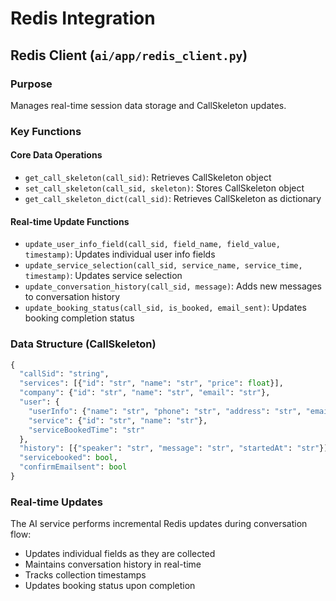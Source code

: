 # Redis Integration

## Redis Client (`ai/app/redis_client.py`)

### Purpose
Manages real-time session data storage and CallSkeleton updates.

### Key Functions

#### Core Data Operations
- `get_call_skeleton(call_sid)`: Retrieves CallSkeleton object
- `set_call_skeleton(call_sid, skeleton)`: Stores CallSkeleton object
- `get_call_skeleton_dict(call_sid)`: Retrieves CallSkeleton as dictionary

#### Real-time Update Functions
- `update_user_info_field(call_sid, field_name, field_value, timestamp)`: Updates individual user info fields
- `update_service_selection(call_sid, service_name, service_time, timestamp)`: Updates service selection
- `update_conversation_history(call_sid, message)`: Adds new messages to conversation history
- `update_booking_status(call_sid, is_booked, email_sent)`: Updates booking completion status

### Data Structure (CallSkeleton)
```python
{
  "callSid": "string",
  "services": [{"id": "str", "name": "str", "price": float}],
  "company": {"id": "str", "name": "str", "email": "str"},
  "user": {
    "userInfo": {"name": "str", "phone": "str", "address": "str", "email": "str"},
    "service": {"id": "str", "name": "str"},
    "serviceBookedTime": "str"
  },
  "history": [{"speaker": "str", "message": "str", "startedAt": "str"}],
  "servicebooked": bool,
  "confirmEmailsent": bool
}
```

### Real-time Updates
The AI service performs incremental Redis updates during conversation flow:
- Updates individual fields as they are collected
- Maintains conversation history in real-time
- Tracks collection timestamps
- Updates booking status upon completion